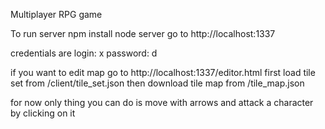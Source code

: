 Multiplayer RPG game

To run server 
npm install
node server
go to http://localhost:1337

credentials are
login: x
password: d

if you want to edit map go to 
http://localhost:1337/editor.html
first load tile set from /client/tile_set.json
then download tile map from /tile_map.json 

for now only thing you can do is move with arrows and attack a character by clicking on it
